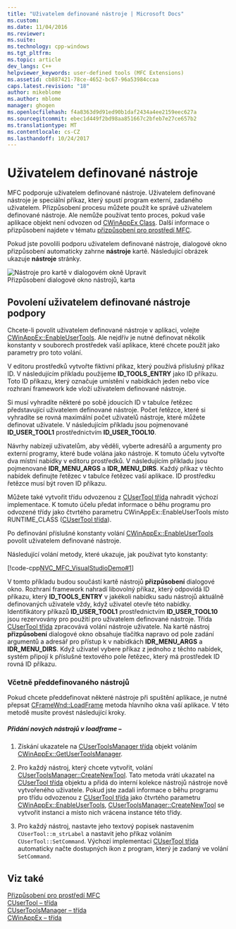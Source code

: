 ```yaml
---
title: "Uživatelem definované nástroje | Microsoft Docs"
ms.custom: 
ms.date: 11/04/2016
ms.reviewer: 
ms.suite: 
ms.technology: cpp-windows
ms.tgt_pltfrm: 
ms.topic: article
dev_langs: C++
helpviewer_keywords: user-defined tools (MFC Extensions)
ms.assetid: cb887421-78ce-4652-bc67-96a53984ccaa
caps.latest.revision: "18"
author: mikeblome
ms.author: mblome
manager: ghogen
ms.openlocfilehash: f4a8363d9d91ed90b1daf2434a4ee2159eec627a
ms.sourcegitcommit: ebec1d449f2bd98aa851667c2bfeb7e27ce657b2
ms.translationtype: MT
ms.contentlocale: cs-CZ
ms.lasthandoff: 10/24/2017
---
```

# <a name="user-defined-tools"></a>Uživatelem definované nástroje
MFC podporuje uživatelem definované nástroje. Uživatelem definované nástroje je speciální příkaz, který spustí program externí, zadaného uživatelem. Přizpůsobení procesu můžete použít ke správě uživatelem definované nástroje. Ale nemůže používat tento proces, pokud vaše aplikace objekt není odvozen od [CWinAppEx Class](../mfc/reference/cwinappex-class.md). Další informace o přizpůsobení najdete v tématu [přizpůsobení pro prostředí MFC](../mfc/customization-for-mfc.md).  
  
 Pokud jste povolili podporu uživatelem definované nástroje, dialogové okno přizpůsobení automaticky zahrne **nástroje** kartě. Následující obrázek ukazuje **nástroje** stránky.  
  
 ![Nástroje pro kartě v dialogovém okně Upravit](../mfc/media/custdialogboxtoolstab.png "custdialogboxtoolstab")  
Přizpůsobení dialogové okno nástrojů, karta  
  
## <a name="enabling-user-defined-tools-support"></a>Povolení uživatelem definované nástroje podpory  
 Chcete-li povolit uživatelem definované nástroje v aplikaci, volejte [CWinAppEx::EnableUserTools](../mfc/reference/cwinappex-class.md#enableusertools). Ale nejdřív je nutné definovat několik konstanty v souborech prostředek vaší aplikace, které chcete použít jako parametry pro toto volání.  
  
 V editoru prostředků vytvořte fiktivní příkaz, který používá příslušný příkaz ID. V následujícím příkladu použijeme **ID_TOOLS_ENTRY** jako ID příkazu. Toto ID příkazu, který označuje umístění v nabídkách jeden nebo více rozhraní framework kde vloží uživatelem definované nástroje.  
  
 Si musí vyhradíte některé po sobě jdoucích ID v tabulce řetězec představující uživatelem definované nástroje. Počet řetězce, které si vyhradíte se rovná maximální počet uživatelů nástroje, které můžete definovat uživatele. V následujícím příkladu jsou pojmenované **ID_USER_TOOL1** prostřednictvím **ID_USER_TOOL10**.  
  
 Návrhy nabízejí uživatelům, aby věděli, vyberte adresářů a argumenty pro externí programy, které bude volána jako nástroje. K tomuto účelu vytvořte dva místní nabídky v editoru prostředků. V následujícím příkladu jsou pojmenované **IDR_MENU_ARGS** a **IDR_MENU_DIRS**. Každý příkaz v těchto nabídek definujte řetězec v tabulce řetězec vaší aplikace. ID prostředku řetězce musí být roven ID příkazu.  
  
 Můžete také vytvořit třídu odvozenou z [CUserTool třída](../mfc/reference/cusertool-class.md) nahradit výchozí implementace. K tomuto účelu předat informace o běhu programu pro odvozené třídy jako čtvrtého parametru CWinAppEx::EnableUserTools místo RUNTIME_CLASS ([CUserTool třída](../mfc/reference/cusertool-class.md)).  
  
 Po definování příslušné konstanty volání [CWinAppEx::EnableUserTools](../mfc/reference/cwinappex-class.md#enableusertools) povolit uživatelem definované nástroje.  
  
 Následující volání metody, které ukazuje, jak používat tyto konstanty:  
  
 [!code-cpp[NVC_MFC_VisualStudioDemo#1](../mfc/codesnippet/cpp/user-defined-tools_1.cpp)]  
  
 V tomto příkladu budou součástí kartě nástrojů **přizpůsobení** dialogové okno. Rozhraní framework nahradí libovolný příkaz, který odpovídá ID příkazu, který **ID_TOOLS_ENTRY** v jakékoli nabídku sadu nástrojů aktuálně definovaných uživatele vždy, když uživatel otevře této nabídky. Identifikátory příkazů **ID_USER_TOOL1** prostřednictvím **ID_USER_TOOL10** jsou rezervovány pro použití pro uživatelem definované nástroje. Třída [CUserTool třída](../mfc/reference/cusertool-class.md) zpracovává volání nástroje uživatele. Na kartě nástroj **přizpůsobení** dialogové okno obsahuje tlačítka napravo od pole zadání argumentů a adresář pro přístup k v nabídkách **IDR_MENU_ARGS** a **IDR_MENU_DIRS**. Když uživatel vybere příkaz z jednoho z těchto nabídek, systém připojí k příslušné textového pole řetězec, který má prostředek ID rovná ID příkazu.  
  
### <a name="including-predefined-tools"></a>Včetně předdefinovaného nástrojů  
 Pokud chcete předdefinovat některé nástroje při spuštění aplikace, je nutné přepsat [CFrameWnd::LoadFrame](../mfc/reference/cframewnd-class.md#loadframe) metoda hlavního okna vaší aplikace. V této metodě musíte provést následující kroky.  
  
##### <a name="to-add-new-tools-in-loadframe"></a>Přidání nových nástrojů v loadframe –  
  
1.  Získání ukazatele na [CUserToolsManager třída](../mfc/reference/cusertoolsmanager-class.md) objekt voláním [CWinAppEx::GetUserToolsManager](../mfc/reference/cwinappex-class.md#getusertoolsmanager).  
  
2.  Pro každý nástroj, který chcete vytvořit, volání [CUserToolsManager::CreateNewTool](../mfc/reference/cusertoolsmanager-class.md#createnewtool). Tato metoda vrátí ukazatel na [CUserTool třída](../mfc/reference/cusertool-class.md) objektu a přidá do interní kolekce nástrojů nástroje nově vytvořeného uživatele. Pokud jste zadali informace o běhu programu pro třídu odvozenou z [CUserTool třída](../mfc/reference/cusertool-class.md) jako čtvrtého parametru [CWinAppEx::EnableUserTools](../mfc/reference/cwinappex-class.md#enableusertools), [CUserToolsManager::CreateNewTool](../mfc/reference/cusertoolsmanager-class.md#createnewtool) se vytvořit instanci a místo nich vrácena instance této třídy.  
  
3.  Pro každý nástroj, nastavte jeho textový popisek nastavením `CUserTool::m_strLabel` a nastavit jeho příkaz voláním `CUserTool::SetCommand`. Výchozí implementaci [CUserTool třída](../mfc/reference/cusertool-class.md) automaticky načte dostupných ikon z program, který je zadaný ve volání `SetCommand`.  
  
## <a name="see-also"></a>Viz také  
 [Přizpůsobení pro prostředí MFC](../mfc/customization-for-mfc.md)   
 [CUserTool – třída](../mfc/reference/cusertool-class.md)   
 [CUserToolsManager – třída](../mfc/reference/cusertoolsmanager-class.md)   
 [CWinAppEx – třída](../mfc/reference/cwinappex-class.md)




